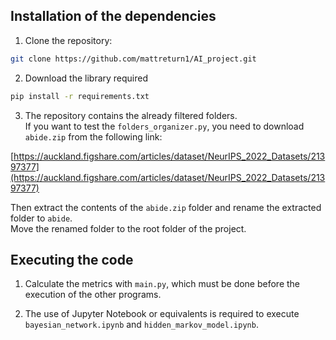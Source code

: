 ## Installation of the dependencies

1. Clone the repository:

```bash
git clone https://github.com/mattreturn1/AI_project.git
```

2. Download the library required

```bash
pip install -r requirements.txt
```

3. The repository contains the already filtered folders.  
   If you want to test the `folders_organizer.py`, you need to download `abide.zip` from the following link:

[https://auckland.figshare.com/articles/dataset/NeurIPS_2022_Datasets/21397377](https://auckland.figshare.com/articles/dataset/NeurIPS_2022_Datasets/21397377)

Then extract the contents of the `abide.zip` folder and rename the extracted folder to `abide`.    
Move the renamed folder to the root folder of the project.

## Executing the code

1. Calculate the metrics with `main.py`, which must be done before
   the execution of the other programs.

2. The use of Jupyter Notebook or equivalents is required to execute
   `bayesian_network.ipynb` and `hidden_markov_model.ipynb`.
